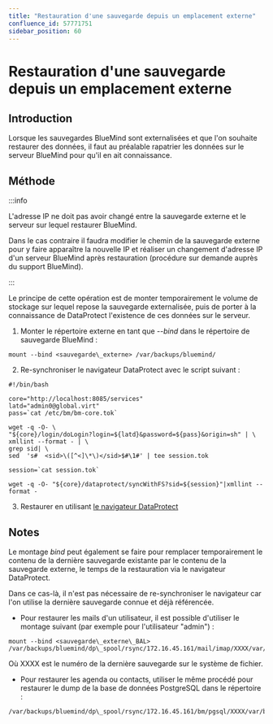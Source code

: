 ```yaml
---
title: "Restauration d'une sauvegarde depuis un emplacement externe"
confluence_id: 57771751
sidebar_position: 60
---
```

# Restauration d'une sauvegarde depuis un emplacement externe


## Introduction

Lorsque les sauvegardes BlueMind sont externalisées et que l'on souhaite restaurer des données, il faut au préalable rapatrier les données sur le serveur BlueMind pour qu'il en ait connaissance.


## Méthode


:::info

L'adresse IP ne doit pas avoir changé entre la sauvegarde externe et le serveur sur lequel restaurer BlueMind.

Dans le cas contraire il faudra modifier le chemin de la sauvegarde externe pour y faire apparaître la nouvelle IP et réaliser un changement d'adresse IP d'un serveur BlueMind après restauration (procédure sur demande auprès du support BlueMind).

:::

Le principe de cette opération est de monter temporairement le volume de stockage sur lequel repose la sauvegarde externalisée, puis de porter à la connaissance de DataProtect l'existence de ces données sur le serveur.

1. Monter le répertoire externe en tant que *--bind* dans le répertoire de sauvegarde BlueMind :


```
mount --bind <sauvegarde\_externe> /var/backups/bluemind/
```


2. Re-synchroniser le navigateur DataProtect avec le script suivant :


```
#!/bin/bash

core="http://localhost:8085/services"
latd="admin0@global.virt"
pass=`cat /etc/bm/bm-core.tok`

wget -q -O- \
"${core}/login/doLogin?login=${latd}&password=${pass}&origin=sh" | \
xmllint --format - | \
grep sid| \
sed  's#  <sid>\([^<]\*\)</sid>$#\1#' | tee session.tok

session=`cat session.tok`

wget -q -O- "${core}/dataprotect/syncWithFS?sid=${session}"|xmllint --format -
```


3. Restaurer en utilisant [le navigateur DataProtect](/Guide_de_l_administrateur/Sauvegarde_et_restauration/Restauration_unitaire_Navigation_DataProtect/)


## Notes

Le montage *bind* peut également se faire pour remplacer temporairement le contenu de la dernière sauvegarde existante par le contenu de la sauvegarde externe, le temps de la restauration via le navigateur DataProtect.

Dans ce cas-là, il n'est pas nécessaire de re-synchroniser le navigateur car l'on utilise la dernière sauvegarde connue et déjà référencée.

- Pour restaurer les mails d'un utilisateur, il est possible d'utiliser le montage suivant (par exemple pour l'utilisateur "admin") :


```
mount --bind <sauvegarde\_externe\_BAL> /var/backups/bluemind/dp\_spool/rsync/172.16.45.161/mail/imap/XXXX/var/spool/cyrus/domain\_tld/domain/d/domain.tld/a/user/admin/
```

Où XXXX est le numéro de la dernière sauvegarde sur le système de fichier.

- Pour restaurer les agenda ou contacts, utiliser le même procédé pour restaurer le dump de la base de données PostgreSQL dans le répertoire :


```
/var/backups/bluemind/dp\_spool/rsync/172.16.45.161/bm/pgsql/XXXX/var/backups/bluemind/work/bm\_pgsql/
```


